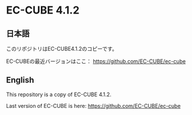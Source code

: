 # EC-CUBE 4.1.2

## 日本語
このリポジトリはEC-CUBE4.1.2のコピーです。

EC-CUBEの最近バージョンはここ：
https://github.com/EC-CUBE/ec-cube


## English
This repository is a copy of EC-CUBE 4.1.2.

Last version of EC-CUBE is here:
https://github.com/EC-CUBE/ec-cube